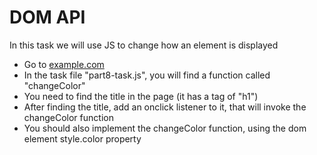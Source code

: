 # DOM API

In this task we will use JS to change how an element is displayed        

- Go to [example.com](http://example.com/)        
- In the task file "part8-task.js", you will find a function called "changeColor"        
- You need to find the title in the page (it has a tag of "h1")        
- After finding the title, add an onclick listener to it, that will invoke the changeColor function        
- You should also implement the changeColor function, using the dom element style.color property
